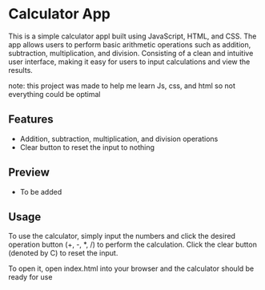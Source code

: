 # Calculator App

This is a simple calculator appl built using JavaScript, HTML, and CSS. The app allows users to perform basic arithmetic operations such as addition, subtraction, multiplication, and division. Consisting of a clean and intuitive user interface, making it easy for users to input calculations and view the results.

note: this project was made to help me learn Js, css, and html so not everything could be optimal

## Features

- Addition, subtraction, multiplication, and division operations
- Clear button to reset the input to nothing

## Preview
 
- To be added

## Usage

To use the calculator, simply input the numbers and click the desired operation button (+, -, *, /) to perform the calculation. Click the clear button (denoted by C) to reset the input.

To open it, open index.html into your browser and the calculator should be ready for use